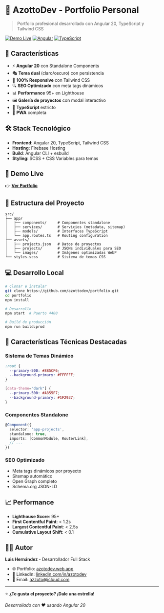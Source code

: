 # 🌟 AzottoDev - Portfolio Personal

> Portfolio profesional desarrollado con Angular 20, TypeScript y Tailwind CSS

[![Demo Live](https://img.shields.io/badge/Demo-Live-success)](https://azotodev.web.app)
[![Angular](https://img.shields.io/badge/Angular-20-red)](https://angular.io)
[![TypeScript](https://img.shields.io/badge/TypeScript-5.0-blue)](https://www.typescriptlang.org)

## 🎨 Características

- ⚡ **Angular 20** con Standalone Components
- 🎭 **Tema dual** (claro/oscuro) con persistencia
- 📱 **100% Responsive** con Tailwind CSS
- 🔍 **SEO Optimizado** con meta tags dinámicos
- 📊 **Performance** 95+ en Lighthouse
- 🖼️ **Galería de proyectos** con modal interactivo
- 🎯 **TypeScript** estricto
- 🚀 **PWA** completa

## 🛠️ Stack Tecnológico

- **Frontend**: Angular 20, TypeScript, Tailwind CSS
- **Hosting**: Firebase Hosting
- **Build**: Angular CLI + esbuild
- **Styling**: SCSS + CSS Variables para temas

## 🚀 Demo Live

👉 **[Ver Portfolio](https://azotodev.web.app)**

## 📁 Estructura del Proyecto

```
src/
├── app/
│   ├── components/     # Componentes standalone
│   ├── services/       # Servicios (metadata, sitemap)
│   ├── models/         # Interfaces TypeScript
│   └── app.routes.ts   # Routing configuration
├── assets/
│   ├── projects.json   # Datos de proyectos
│   ├── projects/       # JSONs individuales para SEO
│   └── images/         # Imágenes optimizadas WebP
└── styles.scss         # Sistema de temas CSS
```

## 💻 Desarrollo Local

```bash
# Clonar e instalar
git clone https://github.com/azottodev/portfolio.git
cd portfolio
npm install

# Desarrollo
npm start  # Puerto 4400

# Build de producción
npm run build:prod
```

## 🎯 Características Técnicas Destacadas

### Sistema de Temas Dinámico
```scss
:root {
  --primary-500: #8B5CF6;
  --background-primary: #FFFFFF;
}

[data-theme="dark"] {
  --primary-500: #A855F7; 
  --background-primary: #1F2937;
}
```

### Componentes Standalone
```typescript
@Component({
  selector: 'app-projects',
  standalone: true,
  imports: [CommonModule, RouterLink],
  // ...
})
```

### SEO Optimizado
- Meta tags dinámicos por proyecto
- Sitemap automático
- Open Graph completo
- Schema.org JSON-LD

## 📈 Performance

- **Lighthouse Score**: 95+
- **First Contentful Paint**: < 1.2s
- **Largest Contentful Paint**: < 2.5s
- **Cumulative Layout Shift**: < 0.1

## 👨‍💻 Autor

**Luis Hernández** - Desarrollador Full Stack
- 🌐 Portfolio: [azotodev.web.app](https://azotodev.web.app)
- 💼 LinkedIn: [linkedin.com/in/azotodev](https://linkedin.com/in/azotodev)
- 📧 Email: azzoto@icloud.com

---

⭐ **¿Te gusta el proyecto? ¡Dale una estrella!**

*Desarrollado con ❤️ usando Angular 20*
